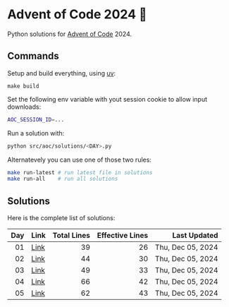 # Advent of Code 2024 :christmas_tree:

Python solutions for [Advent of Code](https://adventofcode.com/) 2024.

## Commands

Setup and build everything, using [uv](https://github.com/astral-sh/uv):

```
make build
```

Set the following env variable with yout session cookie to allow input downloads: 

```sh
AOC_SESSION_ID=...
```

Run a solution with: 

```sh
python src/aoc/solutions/<DAY>.py
```

Alternatevely you can use one of those two rules:

```sh
make run-latest # run latest file in solutions
make run-all    # run all solutions
```

## Solutions

Here is the complete list of solutions:

| **Day** | **Link** | **Total Lines** | **Effective Lines** | **Last Updated** |
| -: | - | -: | -: | -: |
| 01 | [Link](./src/aoc/solutions/01.py) |       39 | 26 | Thu, Dec 05, 2024 |
| 02 | [Link](./src/aoc/solutions/02.py) |       44 | 30 | Thu, Dec 05, 2024 |
| 03 | [Link](./src/aoc/solutions/03.py) |       49 | 33 | Thu, Dec 05, 2024 |
| 04 | [Link](./src/aoc/solutions/04.py) |       66 | 42 | Thu, Dec 05, 2024 |
| 05 | [Link](./src/aoc/solutions/05.py) |       62 | 43 | Thu, Dec 05, 2024 |

